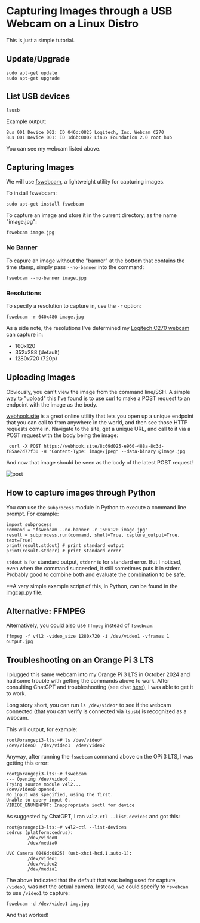 # Capturing Images through a USB Webcam on a Linux Distro
This is just a simple tutorial.

## Update/Upgrade
```
sudo apt-get update
sudo apt-get upgrade
```

## List USB devices
```
lsusb
```

Example output:
```
Bus 001 Device 002: ID 046d:0825 Logitech, Inc. Webcam C270
Bus 001 Device 001: ID 1d6b:0002 Linux Foundation 2.0 root hub
```

You can see my webcam listed above.

## Capturing Images
We will use [fswebcam](https://github.com/fsphil/fswebcam), a lightweight utility for capturing images.

To install fswebcam:
```
sudo apt-get install fswebcam
```

To capture an image and store it in the current directory, as the name "image.jpg":
```
fswebcam image.jpg
```

### No Banner
To capure an image without the "banner" at the bottom that contains the time stamp, simply pass `--no-banner` into the command:

```
fswebcam --no-banner image.jpg
```

### Resolutions
To specify a resolution to capture in, use the `-r` option:
```
fswebcam -r 640x480 image.jpg
```

As a side note, the resolutions I've determined my [Logitech C270 webcam](https://www.logitech.com/assets/31702/2/c270620-002802003403gsamr.pdf) can capture in:
- 160x120
- 352x288 (default)
- 1280x720 (720p)

## Uploading Images
Obviously, you can't view the image from the command line/SSH. A simple way to "upload" this I've found is to use [curl](https://www.geeksforgeeks.org/curl-command-in-linux-with-examples/) to make a POST request to an endpoint with the image as the body.

[webhook.site](https://webhook.site/) is a great online utility that lets you open up a unique endpoint that you can call to from anywhere in the world, and then see those HTTP requests come in. Navigate to the site, get a unique URL, and call to it via a POST request with the body being the image:

```
 curl -X POST https://webhook.site/8c69d025-e960-488a-8c3d-f85ae7d77f30 -H "Content-Type: image/jpeg" --data-binary @image.jpg
```

And now that image should be seen as the body of the latest POST request!

![post](https://i.imgur.com/e7ueYc6.png)

## How to capture images through Python
You can use the `subprocess` module in Python to execute a command line prompt. For example:

```
import subprocess
command = "fswebcam --no-banner -r 160x120 image.jpg"
result = subprocess.run(command, shell=True, capture_output=True, text=True)
print(result.stdout) # print standard output
print(result.stderr) # print standard error
```

`stdout` is for standard output, `stderr` is for standard error. But I noticed, even when the command succeeded, it still sometimes puts it in stderr. Probably good to combine both and evaluate the combination to be safe.

**A very simple example script of this, in Python, can be found in the [imgcap.py](./imgcap.py) file.

## Alternative: FFMPEG
Alternatively, you could also use `ffmpeg` instead of `fswebcam`:

```
ffmpeg -f v4l2 -video_size 1280x720 -i /dev/video1 -vframes 1 output.jpg
```

## Troubleshooting on an Orange Pi 3 LTS
I plugged this same webcam into my Orange Pi 3 LTS in October 2024 and had some trouble with getting the commands above to work. After consulting ChatGPT and troubleshooting (see chat [here](https://chatgpt.com/share/67128689-a1a4-8012-be21-3d34ed3c4473)), I was able to get it to work. 

Long story short, you can run `ls /dev/video*` to see if the webcam connected (that you can verify is connected via `lsusb`) is recognized as a webcam.

This will output, for example:

```
root@orangepi3-lts:~# ls /dev/video*
/dev/video0  /dev/video1  /dev/video2
```

Anyway, after running the `fswebcam` command above on the OPi 3 LTS, I was getting this error:

```
root@orangepi3-lts:~# fswebcam
--- Opening /dev/video0...
Trying source module v4l2...
/dev/video0 opened.
No input was specified, using the first.
Unable to query input 0.
VIDIOC_ENUMINPUT: Inappropriate ioctl for device
```

As suggested by ChatGPT, I ran `v4l2-ctl --list-devices` and got this:

```
root@orangepi3-lts:~# v4l2-ctl --list-devices
cedrus (platform:cedrus):
        /dev/video0
        /dev/media0

UVC Camera (046d:0825) (usb-xhci-hcd.1.auto-1):
        /dev/video1
        /dev/video2
        /dev/media1
```

The above indicated that the default that was being used for capture, `/video0`, was not the actual camera. Instead, we could specify to `fswebcam` to use `/video1` to capture:

```
fswebcam -d /dev/video1 img.jpg
```

And that worked!